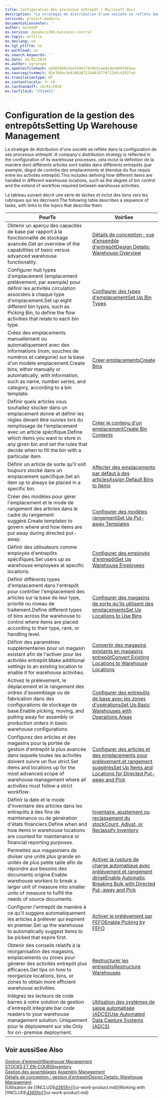 ```yaml
---
title: Configuration des processus entrepôt | Microsoft Docs
description: "La stratégie de distribution d'une société se reflète dans la configuration de ses processus entrepôt : cela inclut la définition de la manière dont différents articles sont traités dans différents entrepôts (par exemple, degré de contrôle des emplacements et étendue du flux requis entre les activités entrepôt)."
services: project-madeira
documentationcenter: ''
author: SorenGP
ms.service: dynamics365-business-central
ms.topic: article
ms.devlang: na
ms.tgt_pltfrm: na
ms.workload: na
ms.search.keywords: ''
ms.date: 10/01/2019
ms.author: sgroespe
ms.openlocfilehash: a5987b6933ee7e9e57424b3cae02ab3466f863ea
ms.sourcegitcommit: 02e704bc3e01d62072144919774f1244c42827e4
ms.translationtype: HT
ms.contentlocale: fr-CH
ms.lasthandoff: 10/01/2019
ms.locfileid: "2314451"
---
```

# <a name="setting-up-warehouse-management"></a><span data-ttu-id="6bf02-104">Configuration de la gestion des entrepôts</span><span class="sxs-lookup"><span data-stu-id="6bf02-104">Setting Up Warehouse Management</span></span>
<span data-ttu-id="6bf02-105">La stratégie de distribution d'une société se reflète dans la configuration de ses processus entrepôt :</span><span class="sxs-lookup"><span data-stu-id="6bf02-105">A company's distribution strategy is reflected in the configuration of its warehouse processes.</span></span> <span data-ttu-id="6bf02-106">cela inclut la définition de la manière dont différents articles sont traités dans différents entrepôts (par exemple, degré de contrôle des emplacements et étendue du flux requis entre les activités entrepôt).</span><span class="sxs-lookup"><span data-stu-id="6bf02-106">This includes defining how different items are handled in different warehouse locations, such as the degree of bin control and the extend of workflow required between warehouse activities.</span></span>  

 <span data-ttu-id="6bf02-107">Le tableau suivant décrit une série de tâches et inclut des liens vers les rubriques qui les décrivent.</span><span class="sxs-lookup"><span data-stu-id="6bf02-107">The following table describes a sequence of tasks, with links to the topics that describe them.</span></span>   

|<span data-ttu-id="6bf02-108">**Pour**</span><span class="sxs-lookup"><span data-stu-id="6bf02-108">**To**</span></span>|<span data-ttu-id="6bf02-109">**Voir**</span><span class="sxs-lookup"><span data-stu-id="6bf02-109">**See**</span></span>|  
|------------|-------------|  
|<span data-ttu-id="6bf02-110">Obtenir un aperçu des capacités de base par rapport à la fonctionnalité de stockage avancée.</span><span class="sxs-lookup"><span data-stu-id="6bf02-110">Get an overview of the capabilities of basic versus advanced warehouse functionality.</span></span>|[<span data-ttu-id="6bf02-111">Détails de conception : vue d'ensemble d'entrepôt</span><span class="sxs-lookup"><span data-stu-id="6bf02-111">Design Details: Warehouse Overview</span></span>](design-details-warehouse-overview.md)|  
|<span data-ttu-id="6bf02-112">Configurer huit types d'emplacement (emplacement prélèvement, par exemple) pour définir les activités circulation associées à chaque type d'emplacement.</span><span class="sxs-lookup"><span data-stu-id="6bf02-112">Set up eight different bin types, such as Picking Bin, to define the flow activities that relate to each bin type.</span></span>|[<span data-ttu-id="6bf02-113">Configurer des types d'emplacement</span><span class="sxs-lookup"><span data-stu-id="6bf02-113">Set Up Bin Types</span></span>](warehouse-how-to-set-up-bin-types.md)|  
|<span data-ttu-id="6bf02-114">Créez des emplacements manuellement ou automatiquement avec des informations (nom, souches de numéros et catégorie) sur la base d'un modèle emplacement.</span><span class="sxs-lookup"><span data-stu-id="6bf02-114">Create bins, either manually or automatically, with information, such as name, number series, and category, according to a bin template.</span></span>|[<span data-ttu-id="6bf02-115">Créer emplacements</span><span class="sxs-lookup"><span data-stu-id="6bf02-115">Create Bins</span></span>](warehouse-how-to-create-individual-bins.md)|  
|<span data-ttu-id="6bf02-116">Définir quels articles vous souhaitez stocker dans un emplacement donné et définir les règles devant être suivies lors du remplissage de l'emplacement avec un article spécifique.</span><span class="sxs-lookup"><span data-stu-id="6bf02-116">Define which items you want to store in any given bin and set the rules that decide when to fill the bin with a particular item.</span></span>|[<span data-ttu-id="6bf02-117">Créer le contenu d'un emplacement</span><span class="sxs-lookup"><span data-stu-id="6bf02-117">Create Bin Contents</span></span>](warehouse-how-to-set-up-bin-contents.md)|  
|<span data-ttu-id="6bf02-118">Définir un article de sorte qu'il soit toujours stocké dans un emplacement spécifique.</span><span class="sxs-lookup"><span data-stu-id="6bf02-118">Set an item up to always be placed in a specific bin.</span></span>|[<span data-ttu-id="6bf02-119">Affecter des emplacements par défaut à des articles</span><span class="sxs-lookup"><span data-stu-id="6bf02-119">Assign Default Bins to Items</span></span>](warehouse-how-to-assign-default-bins-to-items.md)|
|<span data-ttu-id="6bf02-120">Créer des modèles pour gérer l'emplacement et le mode de rangement des articles dans le cadre du rangement suggéré.</span><span class="sxs-lookup"><span data-stu-id="6bf02-120">Create templates to govern where and how items are put away during directed put-away.</span></span>|[<span data-ttu-id="6bf02-121">Configurer des modèles rangement</span><span class="sxs-lookup"><span data-stu-id="6bf02-121">Set Up Put-away Templates</span></span>](warehouse-how-to-set-up-put-away-templates.md)|
|<span data-ttu-id="6bf02-122">Définir des utilisateurs comme employés d'entrepôts spécifiques.</span><span class="sxs-lookup"><span data-stu-id="6bf02-122">Set users up as warehouse employees at specific locations.</span></span>|[<span data-ttu-id="6bf02-123">Configurer des employés d'entrepôt</span><span class="sxs-lookup"><span data-stu-id="6bf02-123">Set Up Warehouse Employees</span></span>](warehouse-how-to-set-up-warehouse-employees.md)|
|<span data-ttu-id="6bf02-124">Définir différents types d'emplacement dans l'entrepôt pour contrôler l'emplacement des articles sur la base de leur type, priorité ou niveau de traitement.</span><span class="sxs-lookup"><span data-stu-id="6bf02-124">Define different types of bins across the warehouse to control where items are placed according to their type, rank, or handling level.</span></span>|[<span data-ttu-id="6bf02-125">Configurer des magasins de sorte qu'ils utilisent des emplacements</span><span class="sxs-lookup"><span data-stu-id="6bf02-125">Set Up Locations to Use Bins</span></span>](warehouse-how-to-set-up-locations-to-use-bins.md)|
|<span data-ttu-id="6bf02-126">Définir des paramètres supplémentaires pour un magasin existant afin de l'activer pour les activités entrepôt.</span><span class="sxs-lookup"><span data-stu-id="6bf02-126">Make additional settings to an existing location to enable it for warehouse activities.</span></span>|[<span data-ttu-id="6bf02-127">Convertir des magasins existants en magasins entrepôt</span><span class="sxs-lookup"><span data-stu-id="6bf02-127">Convert Existing Locations to Warehouse Locations</span></span>](warehouse-how-to-convert-existing-locations-to-warehouse-locations.md)|
|<span data-ttu-id="6bf02-128">Activez le prélèvement, le déplacement et le rangement des ordres d'assemblage ou de fabrication dans des configurations de stockage de base.</span><span class="sxs-lookup"><span data-stu-id="6bf02-128">Enable picking, moving, and putting away for assembly or production orders in basic warehouse configurations.</span></span>|[<span data-ttu-id="6bf02-129">Configurer des entrepôts de base avec les zones d'opérations</span><span class="sxs-lookup"><span data-stu-id="6bf02-129">Set Up Basic Warehouses with Operations Areas</span></span>](warehouse-how-to-set-up-basic-warehouses-with-operations-areas.md)|  
|<span data-ttu-id="6bf02-130">Configurez des articles et des magasins pour la portée de gestion d'entrepôt la plus avancée dans laquelle toutes les activités doivent suivre un flux strict.</span><span class="sxs-lookup"><span data-stu-id="6bf02-130">Set items and locations up for the most advanced scope of warehouse management where all activities must follow a strict workflow.</span></span>|[<span data-ttu-id="6bf02-131">Configurer des articles et des emplacements pour prélèvement et rangement suggérés</span><span class="sxs-lookup"><span data-stu-id="6bf02-131">Set Up Items and Locations for Directed Put-away and Pick</span></span>](warehouse-how-to-set-up-items-for-directed-put-away-and-pick.md)|  
|<span data-ttu-id="6bf02-132">Définir la date et le mode d'inventaire des articles dans les entrepôts à des fins de maintenance ou de génération d'états financiers.</span><span class="sxs-lookup"><span data-stu-id="6bf02-132">Define when and how items in warehouse locations are counted for maintenance or financial reporting purposes.</span></span>|[<span data-ttu-id="6bf02-133">Inventaire, ajustement ou reclassement du stock</span><span class="sxs-lookup"><span data-stu-id="6bf02-133">Count, Adjust, or Reclassify Inventory</span></span>](inventory-how-count-adjust-reclassify.md)|
|<span data-ttu-id="6bf02-134">Permettez aux magasiniers de diviser une unité plus grande en unités de plus petite taille afin de répondre aux besoins des documents origine.</span><span class="sxs-lookup"><span data-stu-id="6bf02-134">Enable warehouse workers to break a larger unit of measure into smaller units of measure to fulfill the needs of source documents.</span></span>|[<span data-ttu-id="6bf02-135">Activer la rupture de charge automatique avec prélèvement et rangement dirigé</span><span class="sxs-lookup"><span data-stu-id="6bf02-135">Enable Automatic Breaking Bulk with Directed Put-away and Pick</span></span>](warehouse-enable-automatic-breaking-bulk-with-directed-put-away-and-pick.md)|  
|<span data-ttu-id="6bf02-136">Configurer l'entrepôt de manière à ce qu'il suggère automatiquement les articles à prélever qui expirent en premier.</span><span class="sxs-lookup"><span data-stu-id="6bf02-136">Set up the warehouse to automatically suggest items to be picked that expire first.</span></span>|[<span data-ttu-id="6bf02-137">Activer le prélèvement par FEFO</span><span class="sxs-lookup"><span data-stu-id="6bf02-137">Enable Picking by FEFO</span></span>](warehouse-picking-by-fefo.md)|
|<span data-ttu-id="6bf02-138">Obtenir des conseils relatifs à la réorganisation des magasins, emplacements ou zones pour générer des activités entrepôt plus efficaces.</span><span class="sxs-lookup"><span data-stu-id="6bf02-138">Get tips on how to reorganize locations, bins, or zones to obtain more efficient warehouse activities.</span></span>|[<span data-ttu-id="6bf02-139">Restructurer les entrepôts</span><span class="sxs-lookup"><span data-stu-id="6bf02-139">Restructure Warehouses</span></span>](warehouse-how-to-restructure-warehouses.md)|
|<span data-ttu-id="6bf02-140">Intégrez les lecteurs de code barres à votre solution de gestion d'entrepôt.</span><span class="sxs-lookup"><span data-stu-id="6bf02-140">Integrate bar code readers to your warehouse management solution.</span></span> <span data-ttu-id="6bf02-141">Uniquement pour le déploiement sur site.</span><span class="sxs-lookup"><span data-stu-id="6bf02-141">Only for on-premise deployment.</span></span>|[<span data-ttu-id="6bf02-142">Utilisation des systèmes de saisie automatisée (ADCS)</span><span class="sxs-lookup"><span data-stu-id="6bf02-142">Use Automated Data Capture Systems (ADCS)</span></span>](warehouse-use-automated-data-capture-systems-adcs.md)|

## <a name="see-also"></a><span data-ttu-id="6bf02-143">Voir aussi</span><span class="sxs-lookup"><span data-stu-id="6bf02-143">See Also</span></span>  
[<span data-ttu-id="6bf02-144">Gestion d’entrepôt</span><span class="sxs-lookup"><span data-stu-id="6bf02-144">Warehouse Management</span></span>](warehouse-manage-warehouse.md)  
[<span data-ttu-id="6bf02-145">STOCKS ET EN-COURS</span><span class="sxs-lookup"><span data-stu-id="6bf02-145">Inventory</span></span>](inventory-manage-inventory.md)  
<span data-ttu-id="6bf02-146">[Gestion des assemblages](assembly-assemble-items.md)  </span><span class="sxs-lookup"><span data-stu-id="6bf02-146">[Assembly Management](assembly-assemble-items.md)  </span></span>  
[<span data-ttu-id="6bf02-147">Détails de conception : gestion d'entrepôt</span><span class="sxs-lookup"><span data-stu-id="6bf02-147">Design Details: Warehouse Management</span></span>](design-details-warehouse-management.md)  
<span data-ttu-id="6bf02-148">[Utilisation de [!INCLUDE[d365fin](includes/d365fin_md.md)]](ui-work-product.md)</span><span class="sxs-lookup"><span data-stu-id="6bf02-148">[Working with [!INCLUDE[d365fin](includes/d365fin_md.md)]](ui-work-product.md)</span></span>
